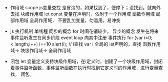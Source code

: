 - 作用域 scope
    js变量查找 是冒泡的，如果找到了，便停下；没找到，就向外去找
    块级作用域 let const
    变量在声明时，依附于一个作用域
    函数作用域 局部作用域
    全局作用域， 不要乱加变量，勿滥用，易冲突

- js 执行机制
    单线程
    同步的概念 for 时间花销较少，
    异步的概念 发生在将来
    事件监听发生在同步阶段
        event loop 向其中注册
    事件执行
        for (var i=0;<.length;i++) i==10
            alert(i);  // i查找 var i 全局的
        let声明的，查找 函数作用域-> 块级作用域-> 全局作用域
    
- 闭包
    let 变量定义支持块级作用域，在i定义时，创建了一个块级作用域，封闭着事件监听函数，事件监听函数在执行时找到它定义时的作用域，进行变量查找， 闭包。
